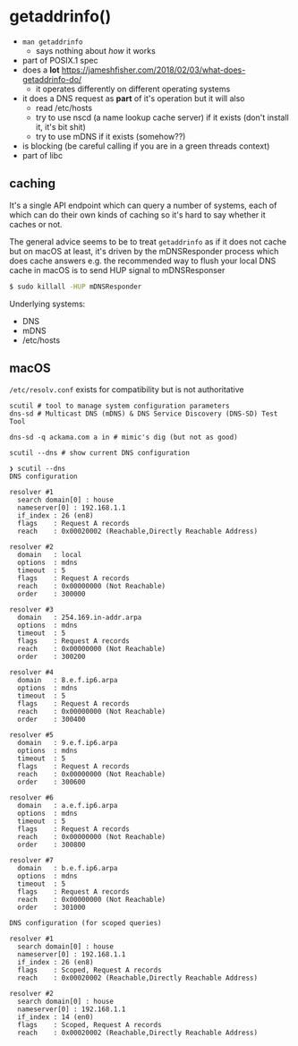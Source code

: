 # getaddrinfo()


* `man getaddrinfo`
    * says nothing about *how* it works
* part of POSIX.1 spec
* does a **lot** https://jameshfisher.com/2018/02/03/what-does-getaddrinfo-do/
    * it operates differently on different operating systems
* it does a DNS request as **part** of it's operation but it will also
    * read /etc/hosts
    * try to use nscd (a name lookup cache server) if it exists (don't install it, it's bit shit)
    * try to use mDNS if it exists (somehow??)
* is blocking (be careful calling if you are in a green threads context)
* part of libc

## caching

It's a single API endpoint which can query a number of systems, each of which
can do their own kinds of caching so it's hard to say whether it caches or not.

The general advice seems to be to treat `getaddrinfo` as if it does not cache
but on macOS at least, it's driven by the mDNSResponder process which does cache
answers e.g. the recommended way to flush your local DNS cache in macOS is to
send HUP signal to mDNSResponser

```bash
$ sudo killall -HUP mDNSResponder
```

Underlying systems:

* DNS
* mDNS
* /etc/hosts

## macOS

`/etc/resolv.conf` exists for compatibility but is not authoritative

```
scutil # tool to manage system configuration parameters
dns-sd # Multicast DNS (mDNS) & DNS Service Discovery (DNS-SD) Test Tool

dns-sd -q ackama.com a in # mimic's dig (but not as good)

scutil --dns # show current DNS configuration

❯ scutil --dns
DNS configuration

resolver #1
  search domain[0] : house
  nameserver[0] : 192.168.1.1
  if_index : 26 (en8)
  flags    : Request A records
  reach    : 0x00020002 (Reachable,Directly Reachable Address)

resolver #2
  domain   : local
  options  : mdns
  timeout  : 5
  flags    : Request A records
  reach    : 0x00000000 (Not Reachable)
  order    : 300000

resolver #3
  domain   : 254.169.in-addr.arpa
  options  : mdns
  timeout  : 5
  flags    : Request A records
  reach    : 0x00000000 (Not Reachable)
  order    : 300200

resolver #4
  domain   : 8.e.f.ip6.arpa
  options  : mdns
  timeout  : 5
  flags    : Request A records
  reach    : 0x00000000 (Not Reachable)
  order    : 300400

resolver #5
  domain   : 9.e.f.ip6.arpa
  options  : mdns
  timeout  : 5
  flags    : Request A records
  reach    : 0x00000000 (Not Reachable)
  order    : 300600

resolver #6
  domain   : a.e.f.ip6.arpa
  options  : mdns
  timeout  : 5
  flags    : Request A records
  reach    : 0x00000000 (Not Reachable)
  order    : 300800

resolver #7
  domain   : b.e.f.ip6.arpa
  options  : mdns
  timeout  : 5
  flags    : Request A records
  reach    : 0x00000000 (Not Reachable)
  order    : 301000

DNS configuration (for scoped queries)

resolver #1
  search domain[0] : house
  nameserver[0] : 192.168.1.1
  if_index : 26 (en8)
  flags    : Scoped, Request A records
  reach    : 0x00020002 (Reachable,Directly Reachable Address)

resolver #2
  search domain[0] : house
  nameserver[0] : 192.168.1.1
  if_index : 14 (en0)
  flags    : Scoped, Request A records
  reach    : 0x00020002 (Reachable,Directly Reachable Address)

```